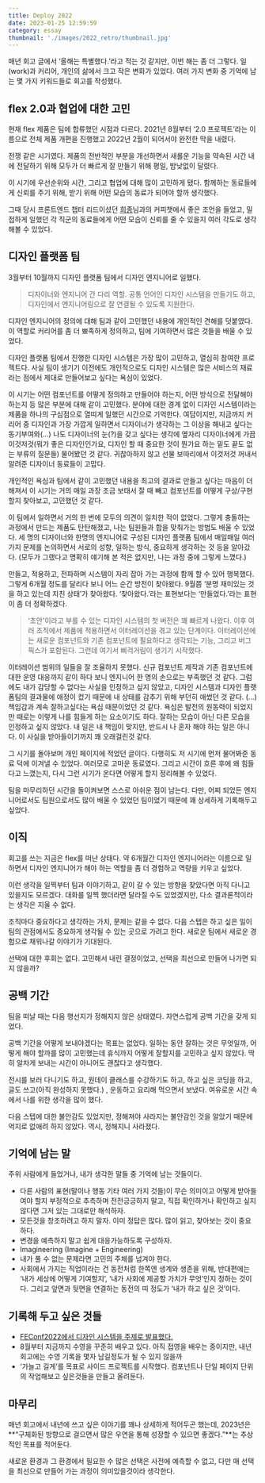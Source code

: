 ```yaml
---
title: Deploy 2022
date: 2023-01-25 12:59:59
category: essay
thumbnail: './images/2022_retro/thumbnail.jpg'
---
```


매년 회고 글에서 ‘올해는 특별했다.’라고 적는 것 같지만, 이번 해는 좀 더 그렇다. 일(work)과 커리어, 개인의 삶에서 크고 작은 변화가 있었다. 여러 가지 변화 중 기억에 남는 몇 가지 키워드들로 회고를 작성했다.

## flex 2.0과 협업에 대한 고민

현재 flex 제품은 팀에 합류했던 시점과 다르다. 2021년 8월부터 ‘2.0 프로젝트’라는 이름으로 전체 제품 개편을 진행했고 2022년 2월이 되어서야 완전한 막을 내렸다.

전쟁 같은 시기였다. 제품의 전반적인 부분을 개선하면서  새롤운 기능을 약속된 시간 내에 전달하기 위해 모두가 더 빠르게 잘 만들기 위해 평일, 밤낮없이 달렸다.

이 시기에 우선순위와 시간, 그리고 협업에 대해 많이 고민하게 됐다. 함께하는 동료들에게 신뢰를 주기 위해, 받기 위해 어떤 모습의 동료가 되어야 할까 생각했다.

그때 당시 프론트엔드 챕터 리드이셨던 [희종](https://ahnheejong.name/)님과의 커피챗에서 좋은 조언을 들었고, 밀접하게 일했던 각 직군의 동료들에게 어떤 모습이 신뢰를 줄 수 있을지 여러 각도로 생각해볼 수 있었다.

## 디자인 플랫폼 팀

3월부터 10월까지 디자인 플랫폼 팀에서 디자인 엔지니어로 일했다.

> 디자이너와 엔지니어 간 다리 역할. 공통 언어인 디자인 시스템을 만들기도 하고, 디자인에서 엔지니어링으로 잘 연결될 수 있도록 지원한다.

디자인 엔지니어의 정의에 대해 팀과 같이 고민했던 내용에 개인적인 견해를 덧붙였다. 이 역할로 커리어를 좀 더 뾰족하게 정의하고, 팀에 기여하면서 많은 것들을 배울 수 있었다.

디자인 플랫폼 팀에서 진행한 디자인 시스템은 가장 많이 고민하고, 열심히 참여한 프로젝트다. 사실 팀이 생기기 이전에도 개인적으로도 디자인 시스템은 많은 서비스의 재료라는 점에서 제대로 만들어보고 싶다는 욕심이 있었다.

이 시기는 어떤 컴포넌트를 어떻게 정의하고 만들어야 하는지, 어떤 방식으로 전달해야 하는지 등 많은 부분에 대해 같이 고민했다. 분야에 대한 경계 없이 디자인 시스템이라는 제품을 하나의 구심점으로 열띠게 일했던 시간으로 기억한다. 여담이지만, 지금까지 커리어 중 디자인과 가장 가깝게 일하면서 디자이너가 생각하는 그 이상을 해내고 싶다는 동기부여와(…) 나도 디자이너의 눈(?)을 갖고 싶다는 생각에 옆자리 디자이너에게 가끔 이것저것(뭐가 좋은 디자인인가요, 디자인 할 때 중요한 것이 뭔가요 하는 밑도 끝도 없는 부류의 질문들) 물어봤던 것 같다. 귀찮아하지 않고 선물 보따리에서 이것저것 꺼내서 알려준 디자이너 동료들이 고맙다.

개인적인 욕심과 팀에서 같이 고민했던 내용을 최고의 결과로 만들고 싶다는 마음이 더해져서 이 시기는 거의 매일 과장 조금 보태서 잘 때 빼고 컴포넌트를 어떻게 구상/구현할지 찾아보고, 고민했던 것 같다.

이 팀에서 일하면서 거의 한 번에 모두의 의견이 일치한 적이 없었다. 그렇게 충돌하는 과정에서 만드는 제품도 탄탄해졌고, 나는 팀원들과 합을 맞춰가는 방법도 배울 수 있었다. 세 명의 디자이너와 한명의 엔지니어로 구성된 디자인 플랫폼 팀에서 매일매일 여러가지 문제를 논의하면서 서로의 성향, 일하는 방식, 중요하게 생각하는 것 등을 알아갔다. (모두가 그랬다고 명확히 얘기해 본 적은 없지만, 나는 과정 중에 그렇게 느꼈다.)

만들고, 적용하고, 전파하며 시스템이 자리 잡아 가는 과정에 함께 할 수 있어 행복했다. 그렇게 6개월 정도를 달리다 보니 어느 순간 방전이 찾아왔다. 9월쯤 ‘분명 재미있는 것을 하고 있는데 지친 상태’가 찾아왔다. ‘찾아왔다.’라는 표현보다는 ‘만들었다.’라는 표현이 좀 더 정확하겠다.

> ‘초안'이라고 부를 수 있는 디자인 시스템의 첫 버전은 꽤 빠르게 나왔다. 이후 여러 조직에서 제품에 적용하면서 이터레이션을 겪고 있는 단계이다. 이터레이션에는 새로운 컴포넌트와 기존 컴포넌트에 필요하다고 생각되는 기능, 그리고 버그픽스가 포함된다. 그런데 여기서 삐걱거림이 생기기 시작했다.

이터레이션 범위의 일들을 잘 조율하지 못했다. 신규 컴포넌트 제작과 기존 컴포넌트에 대한 운영 대응까지 같이 하다 보니 엔지니어 한 명의 손으로는 부족했던 것 같다. 그럼에도 내가 감당할 수 없다는 사실을 인정하고 싶지 않았고, 디자인 시스템과 디자인 플랫폼팀의 결과물에 애정이 컸기 때문에 내 상태를 감추기 위해 부던히 애썼던 것 같다.
(…) 책임감과 계속 잘하고싶다는 욕심 때문이었던 것 같다. 욕심은 발전의 원동력이 되었지만 때로는 이렇게 나를 힘들게 하는 요소이기도 하다. 잘하는 모습이 아닌 다른 모습을 인정하고 싶지 않았다.
내 일은 내 책임이 맞지만, 반드시 나 혼자 해야 하는 일은 아니다. 이 사실을 받아들이기까지 꽤 오래걸린것 같다.

그 시기를 돌아보며 개인 페이지에 적었던 글이다. 다행히도 저 시기에 먼저 물어봐준 동료 덕에 이겨낼 수 있었다. 여러모로 고마운 동료였다. 그리고 시간이 흐른 후에 왜 힘들다고 느꼈는지, 다시 그런 시기가 온다면 어떻게 할지 정리해볼 수 있었다.

팀을 마무리하던 시간을 돌이켜보면 스스로 아쉬운 점이 남는다. 다만, 어찌 되었든 엔지니어로서도 팀원으로서도 많이 배울 수 있었던 팀이었기 때문에 꽤 상세하게 기록해두고 싶었다.

## 이직

회고를 쓰는 지금은 flex를 떠난 상태다. 약 6개월간 디자인 엔지니어라는 이름으로 일하면서 디자인 엔지니어가 해야 하는 역할을 좀 더 경험하고 역량을 키우고 싶었다.

이런 생각을 일찍부터 팀과 이야기하고, 같이 갈 수 있는 방향을 찾았다면 아직 다니고 있을지도 모르겠다. 대화를 일찍 했더라면 달라질 수도 있었겠지만, 다소 결과론적이라는 생각은 지울 수 없다.

조직마다 중요하다고 생각하는 가치, 문제는 같을 수 없다. 다음 스텝은 하고 싶은 일이 팀의 관점에서도 중요하게 생각될 수 있는 곳으로 가려고 한다. 새로운 팀에서 새로운 경험으로 채워나갈 이야기가 기대된다.

선택에 대한 후회는 없다. 고민해서 내린 결정이었고, 선택을 최선으로 만들어 나가면 되지 않을까?

## 공백 기간

팀을 떠날 때는 다음 행선지가 정해지지 않은 상태였다. 자연스럽게 공백 기간을 갖게 되었다.

공백 기간을 어떻게 보내야겠다는 목표는 없었다. 일하는 동안 잘하는 것은 무엇일까, 어떻게 해야 할까를 많이 고민했는데 휴식까지 어떻게 잘할지를 고민하고 싶지 않았다. 딱히 알차게 보내는 시간이 아니어도 괜찮다고 생각했다.

전시를 보러 다니기도 하고, 원데이 클래스를 수강하기도 하고, 하고 싶은 코딩을 하고, 글도 쓰고(아직 완성하지 못했다.) , 운동하고 요리해 먹으면서 보냈다. 여유로운 시간 속에서 나를 위한 생각을 많이 했다.

다음 스텝에 대한 불안감도 있었지만, 정해져야 사라지는 불안감인 것을 알았기 때문에 억지로 없애려 하지 않았다. 역시, 정해지니 사라졌다.

## 기억에 남는 말

주위 사람에게 들었거나, 내가 생각한 말들 중 기억에 남는 것들이다.

- 다른 사람의 표현(말이나 행동 기타 여러 가지 것들)이 무슨 의미이고 어떻게 받아들여야 할지 부정적으로 추측하며 전전긍긍하지 말고, 직접 확인하거나 확인하고 싶지 않다면 그저 있는 그대로만 해석하자.
- 모든것을 창조하려고 하지 말자. 이미 정답은 많다. 많이 읽고, 찾아보는 것이 중요하다.
- 변경을 예측하지 말고 쉽게 대응가능하도록 구성하자.
- Imagineering (Imagine + Engineering)
- 내가 풀 수 없는 문제라면 고민의 주체를 넘겨야 한다.
- 사회에서 가지는 직업이라는 건 동전처럼 한쪽엔 생계와 생존을 위해, 반대편에는 ‘내가 세상에 어떻게 기여할지’, ‘내가 사회에 제공할 가치가 무엇’인지 정하는 것이다. 그리고 앞면과 뒷면을 연결하는 동전의 띠 정도가 ‘내가 하고 싶은 것’이다.

## 기록해 두고 싶은 것들

- [FEConf2022에서 디자인 시스템을 주제로 발표했다.](https://www.youtube.com/watch?v=21eiJc90ggo)
- 8월부터 지금까지 수영을 꾸준히 배우고 있다. 아직 접영을 배우는 중이지만, 내년 회고에는 수영 기록을 몇자 남길정도가 될 수 있지 않을까
- ‘가늘고 길게’를 목표로 사이드 프로젝트를 시작했다. 컴포넌트나 단일 페이지 단위의 작업해보고 싶은것들을 만들고 올려둔다.

## 마무리

매년 회고에서 내년에 쓰고 싶은 이야기를 꽤나 상세하게 적어두곤 했는데, 2023년은 **“구체화된 방향으로 걸으면서 많은 우연을 통해 성장할 수 있으면 좋겠다.”**는 추상적인 목표를 적어둔다.

새로운 환경과 그 환경에서 필요한 수 많은 선택은 사전에 예측할 수 없고, 다만 매 선택을 최선으로 만들어 가는 과정이 의미있을것이라 생각한다.
